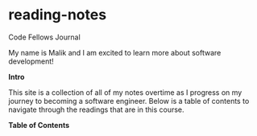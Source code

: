 # reading-notes

Code Fellows Journal

My name is Malik and I am excited to learn more about software development!

**Intro** 

This site is a collection of all of my notes overtime as I progress on my journey to becoming a software engineer. Below is a table of contents to navigate through the readings that are in this course.  

**Table of Contents** 



